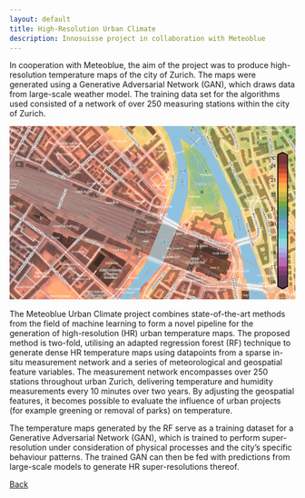 ```yaml
---
layout: default
title: High-Resolution Urban Climate 
description: Innosuisse project in collaboration with Meteoblue
---
```


In cooperation with Meteoblue, the aim of the project was to produce high-resolution temperature maps of the city of Zurich. The maps were generated using a Generative Adversarial Network (GAN), which draws data from large-scale weather model. The training data set for the algorithms used consisted of a network of over 250 measuring stations within the city of Zurich.

![Branching](./../../pictures/meteoblue_stadtklima.png)

The Meteoblue Urban Climate project combines state-of-the-art methods from the field of machine learning to form a novel pipeline for the generation of high-resolution (HR) urban temperature maps. The proposed method is two-fold, utilising an adapted regression forest (RF) technique to generate dense HR temperature maps using datapoints from a sparse in-situ measurement network and a series of meteorological and geospatial feature variables. The measurement network encompasses over 250 stations throughout urban Zurich, delivering temperature and humidity measurements every 10 minutes over two years. By adjusting the geospatial features, it becomes possible to evaluate the influence of urban projects (for example greening or removal of parks) on temperature.

The temperature maps generated by the RF serve as a training dataset for a Generative Adversarial Network (GAN), which is trained to perform super-resolution under consideration of physical processes and the city’s specific behaviour patterns. The trained GAN can then be fed with predictions from large-scale models to generate HR super-resolutions thereof. 

[Back](https://isandaiinaviation.github.io/pages/research.html)